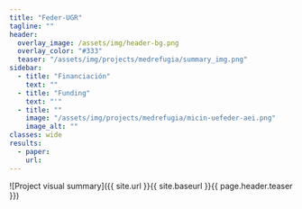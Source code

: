 ```yaml
---
title: "Feder-UGR"
tagline: ""
header:
  overlay_image: /assets/img/header-bg.png
  overlay_color: "#333"
  teaser: "/assets/img/projects/medrefugia/summary_img.png"
sidebar:
  - title: "Financiación"
    text: ""
  - title: "Funding"
    text: "'"
  - title: ""
    image: "/assets/img/projects/medrefugia/micin-uefeder-aei.png"
    image_alt: ""
classes: wide
results:
  - paper:
    url:    
---
```


![Project visual summary]({{ site.url }}{{ site.baseurl }}{{ page.header.teaser }})


